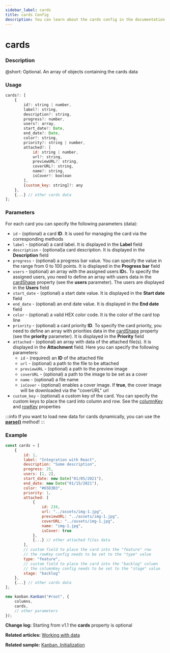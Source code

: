 ```yaml
---
sidebar_label: cards
title: cards Config
description: You can learn about the cards config in the documentation of the DHTMLX JavaScript Kanban library. Browse developer guides and API reference, try out code examples and live demos, and download a free 30-day evaluation version of DHTMLX Kanban.
---
```


# cards

### Description

@short: Optional. An array of objects containing the cards data

### Usage

~~~jsx {}
cards?: [
	{
		id?: string | number,
		label?: string,
		description?: string,
		progress?: number,
		users?: array,
		start_date?: Date,
		end_date?: Date,
		color?: string,
		priority?: string | number,
		attached?: [
			id: string | number,
			url?: string,
			previewURL?: string,
			coverURL?: string,
			name?: string,
			isCover?: boolean
		],
		[custom_key: string]?: any
	},
	{...} // other cards data
];
~~~

### Parameters

For each card you can specify the following parameters (data):

- `id` - (optional) a card **ID**. It is used for managing the card via the corresponding methods
- `label` - (optional) a card label. It is displayed in the **Label** field
- `description` -  (optional)a card description. It is displayed in the **Description** field
- `progress` - (optional) a progress bar value. You can specify the value in the range from 0 to 100 points. It is displayed in the **Progress bar** field
- `users` - (optional) an array with the assigned users **ID**s. To specify the assigned users, you need to define an array with users data in the [cardShape](../js_kanban_cardshape_config) property (see the **users** parameter). The users are displayed in the **Users** field
- `start_date` - (optional) a start date value. It is displayed in the **Start date** field
- `end_date` - (optional) an end date value. It is displayed in the **End date** field
- `color` - (optional) a valid HEX color code. It is the color of the card top line
- `priority` - (optional) a card priority **ID**. To specify the card priority, you need to define an array with priorities data in the [cardShape](../js_kanban_cardshape_config) property (see the **priority** parameter). It is displayed in the **Priority** field
- `attached` - (optional) an array with data of the attached file(s). It is displayed in the **Attachment** field. Here you can specify the following parameters:
	- `id` - (required) an **ID** of the attached file 
	- `url` - (optional) a path to the file to be attached
	- `previewURL` - (optional) a path to the preview image
	- `coverURL` - (optional) a path to the image to be set as a cover
	- `name` - (optional) a file name
	- `isCover` - (optional) enables a cover image. If **true**, the cover image will be downloaded via the "coverURL" url
- `custom_key` - (optional) a custom key of the card. You can specify the custom keys to place the card into column and row. See the [columnKey](../js_kanban_columnkey_config) and [rowKey](../js_kanban_rowkey_config) properties

:::info
If you want to load new data for cards dynamically, you can use the [**parse()**](../../methods/js_kanban_parse_method) method!
:::

### Example

~~~jsx {1-31,35}
const cards = [
	{
		id: 1,
		label: "Integration with React",
		description: "Some description",
		progress: 25,
		users: [1, 2],
		start_date: new Date("01/05/2021"),
		end_date: new Date("01/15/2021"),
		color: "#65D3B3",
		priority: 1,
		attached: [
			{
				id: 234,
				url: "../assets/img-1.jpg",
				previewURL: "../assets/img-1.jpg",
				coverURL: "../assets/img-1.jpg",
				name: "img-1.jpg",
				isCover: true
			},
			{...} // other attached files data
		],
		// custom field to place the card into the "feature" row 
		// the rowKey config needs to be set to the "type" value
		type: "feature",
		// custom field to place the card into the "backlog" column 
		// the columnKey config needs to be set to the "stage" value
		stage: "backlog"
	},
	{...} // other cards data
];

new kanban.Kanban("#root", {
	columns,
	cards,
	// other parameters
});
~~~

**Change log:** Starting from v1.1 the **cards** property is optional

**Related articles:** [Working with data](../../../guides/working_with_data)

**Related sample:** [Kanban. Initialization](https://snippet.dhtmlx.com/gb50vyip?mode=wide&text=#kanban)